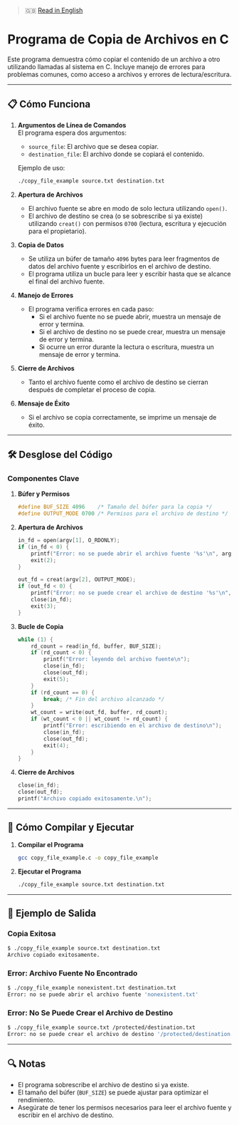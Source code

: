 > 🇬🇧 [Read in English](README.md)

# Programa de Copia de Archivos en C

Este programa demuestra cómo copiar el contenido de un archivo a otro utilizando llamadas al sistema en C. Incluye manejo de errores para problemas comunes, como acceso a archivos y errores de lectura/escritura.

---

## 📋 Cómo Funciona

1. **Argumentos de Línea de Comandos**  
   El programa espera dos argumentos:

   - `source_file`: El archivo que se desea copiar.
   - `destination_file`: El archivo donde se copiará el contenido.

   Ejemplo de uso:

   ```bash
   ./copy_file_example source.txt destination.txt
   ```

2. **Apertura de Archivos**

   - El archivo fuente se abre en modo de solo lectura utilizando `open()`.
   - El archivo de destino se crea (o se sobrescribe si ya existe) utilizando `creat()` con permisos `0700` (lectura, escritura y ejecución para el propietario).

3. **Copia de Datos**

   - Se utiliza un búfer de tamaño `4096` bytes para leer fragmentos de datos del archivo fuente y escribirlos en el archivo de destino.
   - El programa utiliza un bucle para leer y escribir hasta que se alcance el final del archivo fuente.

4. **Manejo de Errores**

   - El programa verifica errores en cada paso:
     - Si el archivo fuente no se puede abrir, muestra un mensaje de error y termina.
     - Si el archivo de destino no se puede crear, muestra un mensaje de error y termina.
     - Si ocurre un error durante la lectura o escritura, muestra un mensaje de error y termina.

5. **Cierre de Archivos**

   - Tanto el archivo fuente como el archivo de destino se cierran después de completar el proceso de copia.

6. **Mensaje de Éxito**
   - Si el archivo se copia correctamente, se imprime un mensaje de éxito.

---

## 🛠️ Desglose del Código

### Componentes Clave

1. **Búfer y Permisos**

   ```c
   #define BUF_SIZE 4096    /* Tamaño del búfer para la copia */
   #define OUTPUT_MODE 0700 /* Permisos para el archivo de destino */
   ```

2. **Apertura de Archivos**

   ```c
   in_fd = open(argv[1], O_RDONLY);
   if (in_fd < 0) {
       printf("Error: no se puede abrir el archivo fuente '%s'\n", argv[1]);
       exit(2);
   }

   out_fd = creat(argv[2], OUTPUT_MODE);
   if (out_fd < 0) {
       printf("Error: no se puede crear el archivo de destino '%s'\n", argv[2]);
       close(in_fd);
       exit(3);
   }
   ```

3. **Bucle de Copia**

   ```c
   while (1) {
       rd_count = read(in_fd, buffer, BUF_SIZE);
       if (rd_count < 0) {
           printf("Error: leyendo del archivo fuente\n");
           close(in_fd);
           close(out_fd);
           exit(5);
       }
       if (rd_count == 0) {
           break; /* Fin del archivo alcanzado */
       }
       wt_count = write(out_fd, buffer, rd_count);
       if (wt_count < 0 || wt_count != rd_count) {
           printf("Error: escribiendo en el archivo de destino\n");
           close(in_fd);
           close(out_fd);
           exit(4);
       }
   }
   ```

4. **Cierre de Archivos**
   ```c
   close(in_fd);
   close(out_fd);
   printf("Archivo copiado exitosamente.\n");
   ```

---

## 🚀 Cómo Compilar y Ejecutar

1. **Compilar el Programa**

   ```bash
   gcc copy_file_example.c -o copy_file_example
   ```

2. **Ejecutar el Programa**
   ```bash
   ./copy_file_example source.txt destination.txt
   ```

---

## 📝 Ejemplo de Salida

### Copia Exitosa

```bash
$ ./copy_file_example source.txt destination.txt
Archivo copiado exitosamente.
```

### Error: Archivo Fuente No Encontrado

```bash
$ ./copy_file_example nonexistent.txt destination.txt
Error: no se puede abrir el archivo fuente 'nonexistent.txt'
```

### Error: No Se Puede Crear el Archivo de Destino

```bash
$ ./copy_file_example source.txt /protected/destination.txt
Error: no se puede crear el archivo de destino '/protected/destination.txt'
```

---

## 🔍 Notas

- El programa sobrescribe el archivo de destino si ya existe.
- El tamaño del búfer (`BUF_SIZE`) se puede ajustar para optimizar el rendimiento.
- Asegúrate de tener los permisos necesarios para leer el archivo fuente y escribir en el archivo de destino.
